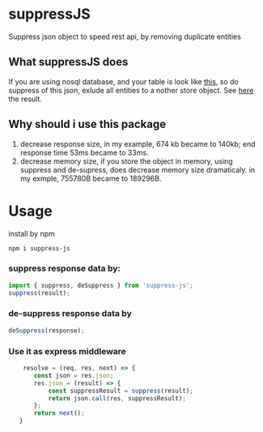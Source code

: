 # suppressJS
Suppress json object to speed rest api, by removing duplicate entities

## What suppressJS does
If you are using nosql database, and your table is look like [this](https://github.com/yantrab/suppressJS/blob/master/spec/funds.json), so do suppress of this json, exlude all entities to a nother store object.
See [here](https://github.com/yantrab/suppressJS/blob/master/spec/fundsAfterSuppress.json) the result.

## Why should i use this package

1. decrease response size, in my example, 674 kb became to 140kb;
   end response time  53ms became to 33ms.
2. decrease memory size, if you store the object in memory, using suppress and de-supress,
   does decrease  memory size dramaticaly.
   in my exmple, 755780B became to 189296B.

# Usage
install by npm
```
npm i suppress-js
```

### suppress response data by:
```javascript
import { suppress, deSuppress } from 'suppress-js';
suppress(result);
```

### de-suppress response data by
 ```javascript 
 deSuppress(response);
 ```

 ### Use it as express middleware
 ```typescript
     resolve = (req, res, next) => {
        const json = res.json;
        res.json = (result) => {
            const suppressResult = suppress(result);
            return json.call(res, suppressResult);
        };
        return next();
    }
```
